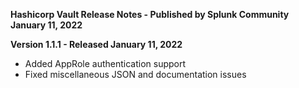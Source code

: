 **Hashicorp Vault Release Notes - Published by Splunk Community January 11, 2022**


**Version 1.1.1 - Released January 11, 2022**

* Added AppRole authentication support
* Fixed miscellaneous JSON and documentation issues